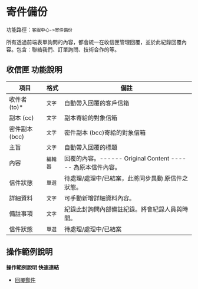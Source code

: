 # 寄件備份

功能路徑：`客服中心->寄件備份`

所有透過前端表單詢問的內容，都會統一在收信匣管理回覆，並於此紀錄回覆內容。包含：聯絡我們、訂單詢問、技術合作的等。

## 收信匣 功能說明

| 項目 | 格式 | 備註 |
| --- | --- | --- |
| 收件者 (to)* | `文字` | 自動帶入回覆的客戶信箱 |
| 副本 (cc) | `文字` | 副本寄給的對象信箱 |
| 密件副本 (bcc) | `文字` | 密件副本 (bcc)寄給的對象信箱 |
| 主旨 | `文字` | 自動帶入回覆的標題 |
| 內容 | `編輯器` | 回覆的內容。------ Original Content ------ 為原本信件內容。 |
| 信件狀態 | `單選` | 待處理/處理中/已結案，此將同步異動 原信件之狀態。 |
| 詳細資料 | `文字` | 可手動新增詳細資料內容。 |
| 備註事項 | `文字` | 紀錄此封詢問內部備註紀錄。將會紀錄人員與時間。 |
| 信件狀態 | `單選` | 待處理/處理中/已結案 |

## 操作範例說明

**操作範例說明 快速連結**

* [回覆郵件](/guide/inbox-received#回覆郵件)
